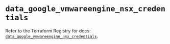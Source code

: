 # `data_google_vmwareengine_nsx_credentials`

Refer to the Terraform Registry for docs: [`data_google_vmwareengine_nsx_credentials`](https://registry.terraform.io/providers/hashicorp/google-beta/6.14.1/docs/data-sources/google_vmwareengine_nsx_credentials).
